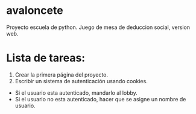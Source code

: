 # avaloncete
Proyecto escuela de python. Juego de mesa de deduccion social, version web. 

# Lista de tareas:

1. Crear la primera página del proyecto.
2. Escribir un sistema de autenticación usando cookies.
  - Si el usuario esta autenticado, mandarlo al lobby.
  - Si el usuario no esta autenticado, hacer que se asigne un nombre de usuario.

